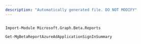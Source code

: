 ```yaml
---
description: "Automatically generated file. DO NOT MODIFY"
---
```


```powershellv2

Import-Module Microsoft.Graph.Beta.Reports

Get-MgBetaReportAzureAdApplicationSignInSummary

```
